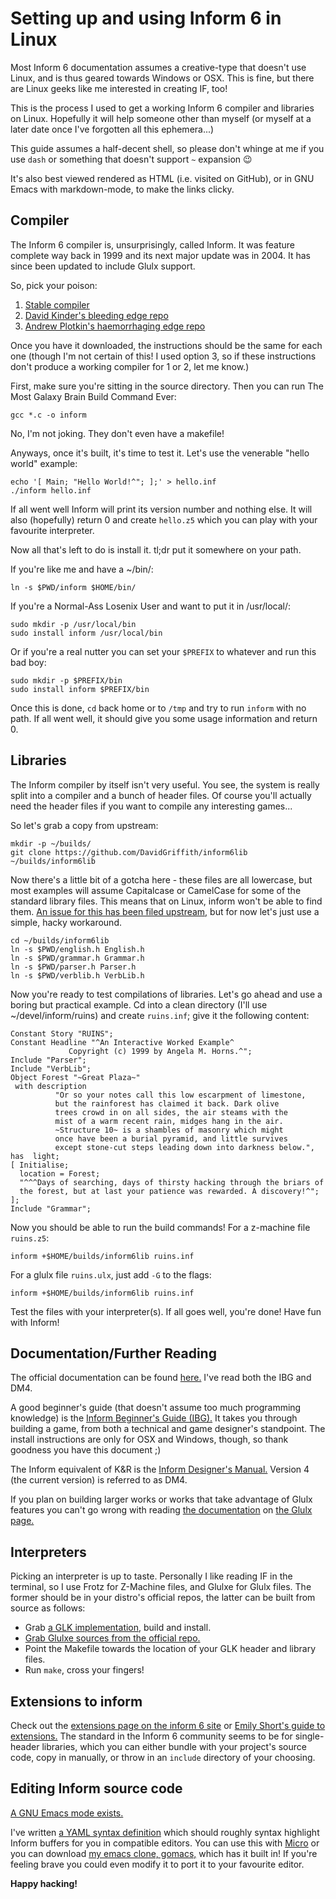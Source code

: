 # Setting up and using Inform 6 in Linux

Most Inform 6 documentation assumes a creative-type that doesn't use Linux, and
is thus geared towards Windows or OSX. This is fine, but there are Linux geeks
like me interested in creating IF, too!

This is the process I used to get a working Inform 6 compiler and libraries on
Linux. Hopefully it will help someone other than myself (or myself at a later
date once I've forgotten all this ephemera...)

This guide assumes a half-decent shell, so please don't whinge at me if you use
`dash` or something that doesn't support `~` expansion 😉

It's also best viewed rendered as HTML (i.e. visited on GitHub), or in GNU Emacs
with markdown-mode, to make the links clicky.

## Compiler

The Inform 6 compiler is, unsurprisingly, called Inform. It was feature complete
way back in 1999 and its next major update was in 2004. It has since been
updated to include Glulx support.

So, pick your poison:

1. [Stable compiler][1]
2. [David Kinder's bleeding edge repo][2]
3. [Andrew Plotkin's haemorrhaging edge repo][3]

Once you have it downloaded, the instructions should be the same for each one
(though I'm not certain of this! I used option 3, so if these instructions don't
produce a working compiler for 1 or 2, let me know.)

First, make sure you're sitting in the source directory. Then you can run The
Most Galaxy Brain Build Command Ever:

	gcc *.c -o inform

No, I'm not joking. They don't even have a makefile!

Anyways, once it's built, it's time to test it. Let's use the venerable "hello
world" example:

	echo '[ Main; "Hello World!^"; ];' > hello.inf
	./inform hello.inf

If all went well Inform will print its version number and nothing else. It will
also (hopefully) return 0 and create `hello.z5` which you can play with your
favourite interpreter.

Now all that's left to do is install it. tl;dr put it somewhere on your path.

If you're like me and have a ~/bin/:

	ln -s $PWD/inform $HOME/bin/

If you're a Normal-Ass Losenix User and want to put it in /usr/local/:

	sudo mkdir -p /usr/local/bin
	sudo install inform /usr/local/bin

Or if you're a real nutter you can set your `$PREFIX` to whatever and run this
bad boy:

	sudo mkdir -p $PREFIX/bin
	sudo install inform $PREFIX/bin

Once this is done, `cd` back home or to `/tmp` and try to run `inform` with no
path. If all went well, it should give you some usage information and return 0.

## Libraries

The Inform compiler by itself isn't very useful. You see, the system is really
split into a compiler and a bunch of header files. Of course you'll actually
need the header files if you want to compile any interesting games...

So let's grab a copy from upstream:

	mkdir -p ~/builds/
	git clone https://github.com/DavidGriffith/inform6lib ~/builds/inform6lib

Now there's a little bit of a gotcha here - these files are all lowercase, but
most examples will assume Capitalcase or CamelCase for some of the standard
library files. This means that on Linux, inform won't be able to find them. [An
issue for this has been filed upstream,][4] but for now let's just use a simple,
hacky workaround.

	cd ~/builds/inform6lib
	ln -s $PWD/english.h English.h
	ln -s $PWD/grammar.h Grammar.h
	ln -s $PWD/parser.h Parser.h
	ln -s $PWD/verblib.h VerbLib.h

Now you're ready to test compilations of libraries. Let's go ahead and use a
boring but practical example. Cd into a clean directory (I'll use
~/devel/inform/ruins) and create `ruins.inf`; give it the following content:

```
Constant Story "RUINS";
Constant Headline "^An Interactive Worked Example^
			 Copyright (c) 1999 by Angela M. Horns.^";
Include "Parser";
Include "VerbLib";
Object Forest "~Great Plaza~"
 with description
		  "Or so your notes call this low escarpment of limestone,
		  but the rainforest has claimed it back. Dark olive
		  trees crowd in on all sides, the air steams with the
		  mist of a warm recent rain, midges hang in the air.
		  ~Structure 10~ is a shambles of masonry which might
		  once have been a burial pyramid, and little survives
		  except stone-cut steps leading down into darkness below.",
has  light;
[ Initialise;
  location = Forest;
  "^^^Days of searching, days of thirsty hacking through the briars of
  the forest, but at last your patience was rewarded. A discovery!^";
];
Include "Grammar";
```

Now you should be able to run the build commands! For a z-machine file
`ruins.z5`:

	inform +$HOME/builds/inform6lib ruins.inf

For a glulx file `ruins.ulx`, just add `-G` to the flags:

	inform +$HOME/builds/inform6lib ruins.inf

Test the files with your interpreter(s). If all goes well, you're done! Have fun
with Inform!

## Documentation/Further Reading

The official documentation can be found [here.][5] I've read both the IBG and
DM4.

A good beginner's guide (that doesn't assume too much programming knowledge) is
the [Inform Beginner's Guide (IBG).][6] It takes you through building a game, from
both a technical and game designer's standpoint. The install instructions are
only for OSX and Windows, though, so thank goodness you have this document ;)

The Inform equivalent of K&R is the [Inform Designer's Manual.][7] Version 4
(the current version) is referred to as DM4.

If you plan on building larger works or works that take advantage of Glulx
features you can't go wrong with reading [the documentation][8] on [the Glulx
page.][9]

## Interpreters

Picking an interpreter is up to taste. Personally I like reading IF in the
terminal, so I use Frotz for Z-Machine files, and Glulxe for Glulx files. The
former should be in your distro's official repos, the latter can be built from
source as follows:

- Grab [a GLK implementation][10], build and install.
- [Grab Glulxe sources from the official repo.][11]
- Point the Makefile towards the location of your GLK header and library files.
- Run `make`, cross your fingers!

## Extensions to inform

Check out the [extensions page on the inform 6 site](http://inform-fiction.org/extensions/index.html)
or [Emily Short's guide to extensions.](http://inform-fiction.org/extensions/index.html)
The standard in the Inform 6 community seems to be for single-header libraries,
which you can either bundle with your project's source code, copy in manually,
or throw in an `include` directory of your choosing.

## Editing Inform source code

[A GNU Emacs mode exists.](https://www.rupert-lane.org/inform-mode/index.html)

I've written [a YAML syntax definition][12] which should roughly syntax
highlight Inform buffers for you in compatible editors. You can use this with
[Micro][13] or you can download [my emacs clone, gomacs,][14] which has it built
in! If you're feeling brave you could even modify it to port it to your
favourite editor.

**Happy hacking!**

[1]: http://inform7.com/sources/i6n/
[2]: https://github.com/DavidKinder/Inform6
[3]: https://github.com/erkyrath/inform6
[4]: http://inform7.com/mantis/view.php?id=2064
[5]: http://inform-fiction.org/manual/index.html
[6]: http://www.ifarchive.org/if-archive/infocom/compilers/inform6/manuals/IBG.pdf
[7]: http://inform-fiction.org/manual/html/contents.html
[8]: https://www.eblong.com/zarf/glulx/inform-guide.txt
[9]: https://www.eblong.com/zarf/glulx/
[10]: https://www.eblong.com/zarf/glk/index.html
[11]: https://github.com/erkyrath/glulxe
[12]: https://github.com/japanoise/gomacs/blob/master/syntax_files/inform6.yaml
[13]: https://micro-editor.github.io/
[14]: https://github.com/japanoise/gomacs
